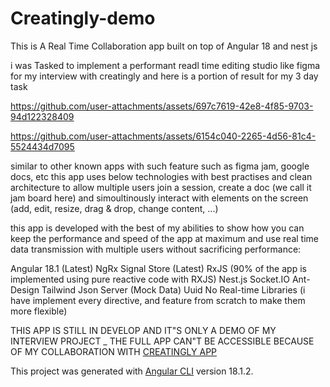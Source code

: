 # Creatingly-demo

This is A Real Time Collaboration app built on top of Angular 18 and nest js

i was Tasked to implement a performant readl time editing studio like figma
for my interview with creatingly and here is a portion of result for my 3 day task

https://github.com/user-attachments/assets/697c7619-42e8-4f85-9703-94d122328409

https://github.com/user-attachments/assets/6154c040-2265-4d56-81c4-5524434d7095

similar to other known apps with such feature such as figma jam, google docs, etc this app uses below technologies with best practises and
clean architecture to allow multiple users join a session, create a doc (we call it jam board here) and simoultinously interact with elements on the screen (add, edit, resize, drag & drop, change content, ...)

this app is developed with the best of my abilities to show how you can keep the performance and speed of the app at maximum and use real time data transmission with multiple users without sacrificing
performance:

Angular 18.1 (Latest)
NgRx Signal Store (Latest)
RxJS (90% of the app is implemented using pure reactive code with RXJS)
Nest.js
Socket.IO
Ant-Design
Tailwind
Json Server (Mock Data)
Uuid
No Real-time Libraries (i have implement every directive, and feature from scratch to make them more flexible)

THIS APP IS STILL IN DEVELOP AND IT"S ONLY A DEMO OF MY INTERVIEW PROJECT _ THE FULL APP CAN"T BE ACCESSIBLE BECAUSE OF MY COLLABORATION WITH [CREATINGLY APP](https://creatingly.com/)

This project was generated with [Angular CLI](https://github.com/angular/angular-cli) version 18.1.2.

